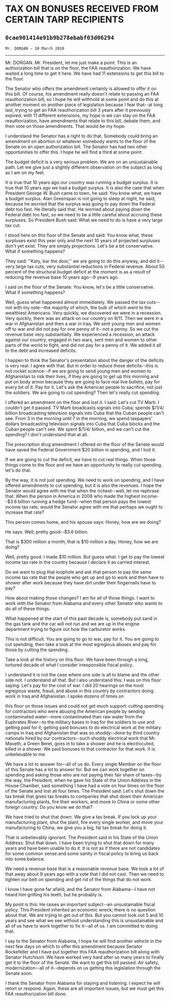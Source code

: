 # TAX ON BONUSES RECEIVED FROM CERTAIN TARP RECIPIENTS
## `0cae901414e91b9b278ebabf03d06294`
`Mr. DORGAN — 10 March 2010`

---


Mr. DORGAN. Mr. President, let me just make a point. This is an 
authorization bill that is on the floor, the FAA reauthorization. We 
have waited a long time to get it here. We have had 11 extensions to 
get this bill to the floor.

The Senator who offers the amendment certainly is allowed to offer it 
on this bill. Of course, his amendment really doesn't relate to passing 
an FAA reauthorization bill, so I hope he will withhold at some point 
and do this at another moment on another piece of legislation because I 
fear that--at long last, trying to get an FAA reauthorization bill 3 
years after it previously expired, with 11 different extensions, my 
hope is we can stay on the FAA reauthorization, have amendments that 
relate to this bill, debate them, and then vote on those amendments. 
That would be my hope.

I understand the Senator has a right to do that. Somebody could bring 
an amendment on abortion or whatever somebody wants to the floor of the 
Senate on an open authorization bill. The Senator has had two other 
opportunities to offer this. I hope he will find a third at some point.

The budget deficit is a very serious problem. We are on an 
unsustainable path. Let me give just a slightly different observation 
on the subject as long as I am on my feet.

It is true that 10 years ago our country was running a budget 
surplus. It is true that 10 years ago we had a budget surplus. It is 
also the case that when President George W. Bush came to town, he said: 
You know what, we have a budget surplus. Alan Greenspan is not going to 
sleep at night, he said, because he worried that the surplus was going 
to pay down the Federal debt too fast. He literally said that. He 
worried about paying down the Federal debt too fast, so we need to be a 
little careful about accruing these surpluses. So President Bush said: 
What we need to do is have a very large tax cut.

I stood here on this floor of the Senate and said: You know what, 
these surpluses exist this year only and the next 10 years of projected 
surpluses don't yet exist. They are simply projections. Let's be a bit 
conservative. What if something happens?

They said: ''Katy, bar the door,'' we are going to do this anyway, 
and did it--very large tax cuts, very substantial reductions in Federal 
revenue. About 50 percent of the structural budget deficit at the 
moment is as a result of reducing the revenue base 10 years ago--9 
years ago.

I said on the floor of the Senate: You know, let's be a little 
conservative. What if something happens?

Well, guess what happened almost immediately. We passed the tax 
cuts--not with my vote--the majority of which, the bulk of which went 
to the wealthiest Americans. Very quickly, we discovered we were in a 
recession. Very quickly, there was an attack on our country on 9/11. 
Then we were in a war in Afghanistan and then a war in Iraq. We sent 
young men and women off to war and did not pay for one penny of it--not 
a penny. So we cut the revenue base very substantially. We experienced 
a recession, an attack against our country, engaged in two wars, sent 
men and women to other parts of the world to fight, and did not pay for 
a penny of it. We added it all to the debt and increased deficits.

I happen to think the Senator's presentation about the danger of the 
deficits is very real. I agree with that. But in order to reduce these 
deficits--this is not rocket science--if we are going to send young men 
and women to Afghanistan to risk their lives, if they are going to get 
up this morning and put on body armor because they are going to face 
real live bullets, pay for every bit of it. Pay for it. Let's ask the 
American people to sacrifice, not just the soldiers. We are going to 
cut spending? Then let's really cut spending.

I offered an amendment on the floor and lost it. I said: Let's cut TV 
Marti. I couldn't get it passed. TV Marti broadcasts signals into Cuba, 
spends $/1/4/ billion broadcasting television signals into Cuba that 
the Cuban people can't see. From 3 in the morning until 7 in the 
morning, we spend taxpayers' dollars broadcasting television signals 
into Cuba that Cuba blocks and the Cuban people can't see. We spent 
$/1/4/ billion, and we can't cut the spending? I don't understand that 
at all.

The prescription drug amendment I offered on the floor of the Senate 
would have saved the Federal Government $20 billion in spending, and I 
lost it.

If we are going to cut the deficit, we have to cut real things. When 
those things come to the floor and we have an opportunity to really cut 
spending, let's do that.

By the way, it is not just spending. We need to work on spending, and 
I have offered amendments to cut spending, but it is also the revenues. 
I hope the Senator would agree with me that when the richest--well, let 
me rephrase that. When the person in America in 2008 who made the 
highest income--$3.6 billion running a hedge fund--when that person 
pays the lowest income tax rate, would the Senator agree with me that 
perhaps we ought to increase that rate?

This person comes home, and his spouse says: Honey, how are we doing?

He says: Well, pretty good--$3.6 billion.

That is $300 million a month; that is $10 million a day. Honey, how 
we are doing?

Well, pretty good. I made $10 million. But guess what. I get to pay 
the lowest income tax rate in the country because I declare it as 
carried interest.

Do we want to plug that loophole and ask that person to pay the same 
income tax rate that the people who get up and go to work and then have 
to shower after work because they have dirt under their fingernails 
have to pay?

How about making those changes? I am for all of those things. I want 
to work with the Senator from Alabama and every other Senator who wants 
to do all of these things.

What happened at the start of this past decade is, somebody put sand 
in the gas tank and the car will not run and we are up in the engine 
department trying to figure out how the carburetor works.

This is not difficult. You are going to go to war, pay for it. You 
are going to cut spending, then take a look at the most egregious 
abuses and pay for those by cutting the spending.

Take a look at the history on this floor. We have been through a 
long, tortured decade of what I consider irresponsible fiscal policy.

I understand it is not the case where one side is all to blame and 
the other side not. I understand all that. But I also understand this: 
I was on this floor saying: Let's pay for the cost of war. I did 20 
hearings on the most egregious waste, fraud, and abuse in this country 
by contractors doing work in Iraq and Afghanistan. I spoke dozens of 
times on


this floor on those issues and could not get much support: cutting 
spending for contractors who were abusing the American people by 
sending contaminated water--more contaminated than raw water from the 
Euphrates River--to the military bases in Iraq for the soldiers to use 
and getting paid for it; getting paid bonuses to do electrical work at 
the military camps in Iraq and Afghanistan that was so shoddy--done by 
third country nationals hired by our contractors--such shoddy 
electrical work that Mr. Maseth, a Green Beret, goes in to take a 
shower and he is electrocuted, killed in a shower. We paid bonuses to 
that contractor for that work. It is unbelievable to me.

We have a lot to answer for--all of us do. Every single Member on the 
floor of this Senate has a lot to answer for. But we can work together 
on spending and asking those who are not paying their fair share of 
taxes--by the way, the President, when he gave his State of the Union 
Address in the House Chamber, said something I have had a vote on four 
times on the floor of the Senate and lost all four times. The President 
said: Let's shut down the tax break that gives tax breaks to companies 
that shut down their American manufacturing plants, fire their workers, 
and move to China or some other foreign country. Do you know we do 
that?

We have tried to shut that down. We give a tax break. If you lock up 
your manufacturing plant, shut the plant, fire every single worker, and 
move your manufacturing to China, we give you a big, fat tax break for 
doing it.

That is unbelievably ignorant. The President said in his State of the 
Union Address: Shut that down. I have been trying to shut that down for 
many years and have been unable to do it. It is not as if there are not 
candidates for some common sense and some sanity in fiscal policy to 
bring us back into some balance.

We need a revenue base that is a reasonable revenue base. We took a 
lot of that away about 9 years ago with a vote that I did not cast. 
Then we need to tighten our belt on spending and get rid of the things 
that do not work.

I know I have gone far afield, and the Senator from Alabama--I have 
not heard him gritting his teeth, but he probably is.

My point is this: He raises an important subject--an unsustainable 
fiscal policy. This President inherited an economic wreck; there is no 
question about that. We are trying to get out of this. But you cannot 
look out 5 and 10 years and see what we see without understanding this 
is unsustainable and all of us have to work together to fix it--all of 
us. I am committed to doing that.

I say to the Senator from Alabama, I hope he will find another 
vehicle in the next few days on which to offer this amendment because 
Senator Rockefeller and I have put together this FAA reauthorization 
bill along with Senator Hutchison. We have worked very hard after so 
many years to finally get it to the floor of the Senate. We want to get 
this bill passed. Air safety, modernization--all of it--depends on us 
getting this legislation through the Senate soon.

I thank the Senator from Alabama for staying and listening. I expect 
he will retort or respond. Again, these are all important issues, but 
we must get this FAA reauthorization bill done.
